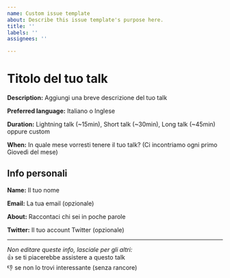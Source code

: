 ```yaml
---
name: Custom issue template
about: Describe this issue template's purpose here.
title: ''
labels: ''
assignees: ''

---
```


# Titolo del tuo talk

**Description:** Aggiungi una breve descrizione del tuo talk 

**Preferred language:** Italiano o Inglese 

**Duration:** Lightning talk (~15min), Short talk (~30min), Long talk (~45min) oppure custom  

**When:** In quale mese vorresti tenere il tuo talk? (Ci incontriamo ogni primo Giovedì del mese)

## Info personali

**Name:** Il tuo nome  

**Email:** La tua email (opzionale)  

**About:** Raccontaci chi sei in poche parole

**Twitter:** Il tuo account Twitter (opzionale)

---

_Non editare queste info, lasciale per gli altri:_  
:+1: se ti piacerebbe assistere a questo talk  
:-1: se non lo trovi interessante (senza rancore)

